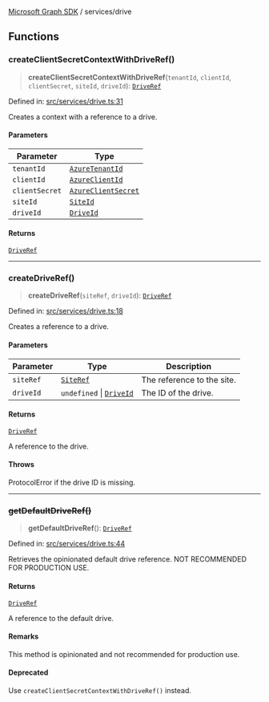 [Microsoft Graph SDK](../README.md) / services/drive

## Functions

### createClientSecretContextWithDriveRef()

> **createClientSecretContextWithDriveRef**(`tenantId`, `clientId`, `clientSecret`, `siteId`, `driveId`): [`DriveRef`](../models/DriveRef.md#driveref)

Defined in: [src/services/drive.ts:31](https://github.com/Future-Secure-AI/microsoft-graph/blob/main/src/services/drive.ts#L31)

Creates a context with a reference to a drive.

#### Parameters

| Parameter | Type |
| ------ | ------ |
| `tenantId` | [`AzureTenantId`](../AzureApplicationCredentials.md#azuretenantid) |
| `clientId` | [`AzureClientId`](../AzureApplicationCredentials.md#azureclientid) |
| `clientSecret` | [`AzureClientSecret`](../AzureApplicationCredentials.md#azureclientsecret) |
| `siteId` | [`SiteId`](../models/SiteId.md#siteid) |
| `driveId` | [`DriveId`](../models/DriveId.md#driveid) |

#### Returns

[`DriveRef`](../models/DriveRef.md#driveref)

***

### createDriveRef()

> **createDriveRef**(`siteRef`, `driveId`): [`DriveRef`](../models/DriveRef.md#driveref)

Defined in: [src/services/drive.ts:18](https://github.com/Future-Secure-AI/microsoft-graph/blob/main/src/services/drive.ts#L18)

Creates a reference to a drive.

#### Parameters

| Parameter | Type | Description |
| ------ | ------ | ------ |
| `siteRef` | [`SiteRef`](../models/SiteRef.md#siteref) | The reference to the site. |
| `driveId` | `undefined` \| [`DriveId`](../models/DriveId.md#driveid) | The ID of the drive. |

#### Returns

[`DriveRef`](../models/DriveRef.md#driveref)

A reference to the drive.

#### Throws

ProtocolError if the drive ID is missing.

***

### ~~getDefaultDriveRef()~~

> **getDefaultDriveRef**(): [`DriveRef`](../models/DriveRef.md#driveref)

Defined in: [src/services/drive.ts:44](https://github.com/Future-Secure-AI/microsoft-graph/blob/main/src/services/drive.ts#L44)

Retrieves the opinionated default drive reference. NOT RECOMMENDED FOR PRODUCTION USE.

#### Returns

[`DriveRef`](../models/DriveRef.md#driveref)

A reference to the default drive.

#### Remarks

This method is opinionated and not recommended for production use.

#### Deprecated

Use `createClientSecretContextWithDriveRef()` instead.

